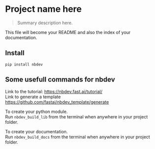 # Project name here
> Summary description here.


This file will become your README and also the index of your documentation.

## Install

`pip install nbdev`

## Some usefull commands for nbdev

Link to the tutorial: https://nbdev.fast.ai/tutorial/  
Link to generate a template https://github.com/fastai/nbdev_template/generate

To create your python module.   
Run `nbdev_build_lib` from the terminal when anywhere in your project folder.

To create your documentation.   
Run `nbdev_build_docs` from the terminal when anywhere in your project folder.
